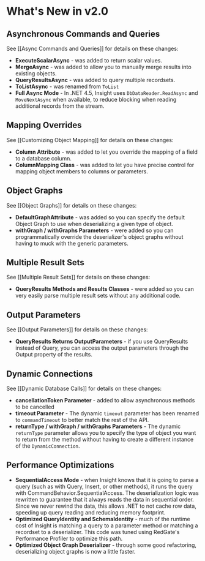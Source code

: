 # What's New in v2.0 #

## Asynchronous Commands and Queries ##

See [[Async Commands and Queries]] for details on these changes:

* **ExecuteScalarAsync** - was added to return scalar values.
* **MergeAsync** - was added to allow you to manually merge results into existing objects.
* **QueryResultsAsync** - was added to query multiple recordsets.
* **ToListAsync** - was renamed from `ToList`
* **Full Async Mode** - In .NET 4.5, Insight uses `DbDataReader.ReadAsync` and `MoveNextAsync` when available, to reduce blocking when reading additional records from the stream.

## Mapping Overrides ##

See [[Customizing Object Mapping]] for details on these changes:

* **Column Attribute** - was added to let you override the mapping of a field to a database column.
* **ColumnMapping Class** - was added to let you have precise control for mapping object members to columns or parameters.

## Object Graphs ##

See [[Object Graphs]] for details on these changes:

* **DefaultGraphAttribute** - was added so you can specify the default Object Graph to use when deserializing a given type of object.
* **withGraph / withGraphs Parameters** - were added so you can programmatically override the deserializer's object graphs without having to muck with the generic parameters.

## Multiple Result Sets ##

See [[Multiple Result Sets]] for details on these changes:

* **QueryResults Methods and Results Classes** - were added so you can very easily parse multiple result sets without any additional code.

## Output Parameters ##

See [[Output Parameters]] for details on these changes:

* **QueryResults Returns OutputParameters** - if you use QueryResults instead of Query, you can access the output parameters through the Output property of the results.

## Dynamic Connections ##

See [[Dynamic Database Calls]] for details on these changes:

* **cancellationToken Parameter** - added to allow asynchronous methods to be cancelled
* **timeout Parameter** - The dynamic `timeout` parameter has been renamed to `commandTimeout` to better match the rest of the API.
* **returnType / withGraph / withGraphs Parameters** - The dynamic `returnType` parameter allows you to specify the type of object you want to return from the method without having to create a different instance of the `DynamicConnection`.

## Performance Optimizations ##

* **SequentialAccess Mode** - when Insight knows that it is going to parse a query (such as with Query, Insert, or other methods), it runs the query with CommandBehavior.SequentialAccess. The deserialization logic was rewritten to guarantee that it always reads the data in sequential order. Since we never rewind the data, this allows .NET to not cache row data, speeding up query reading and reducing memory footprint.
* **Optimized QueryIdentity and SchemaIdentity** - much of the runtime cost of Insight is matching a query to a parameter method or matching a recordset to a deserializer. This code was tuned using RedGate's Performance Profiler to optimize this path.
* **Optimized Object Graph Deserializer** - through some good refactoring, deserializing object graphs is now a little faster.
